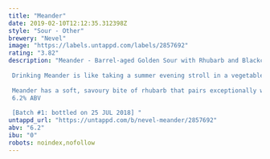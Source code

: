 ```yaml
---
title: "Meander"
date: 2019-02-10T12:12:35.312398Z
style: "Sour - Other"
brewery: "Nevel"
image: "https://labels.untappd.com/labels/2857692"
rating: "3.82"
description: "Meander - Barrel-aged Golden Sour with Rhubarb and Blackcurrant Leaf.  Drinking Meander is like taking a summer evening stroll in a vegetable garden and being greeted by the many different scents of fruits, vegetables and flowers that grow there. Walking around, all these scents flow into one another like a river that glides through the countryside.  Meander has a soft, savoury bite of rhubarb that pairs exceptionally well with the red fruity notes of blackcurrant leaf. An exciting, winelike, almost 'pfefferlich' beer that offers notes of green pepper, paprika and elderflower. It is a wonderful treat for the senses.  6.2% ABV  [Batch #1: bottled on 25 JUL 2018] "
untappd_url: "https://untappd.com/b/nevel-meander/2857692"
abv: "6.2"
ibu: "0"
robots: noindex,nofollow
---
```

